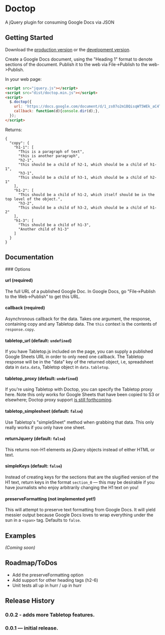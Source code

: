 # Doctop

A jQuery plugin for consuming Google Docs via JSON

## Getting Started

Download the [production version][min] or the [development version][max].

[min]: https://raw.github.com/times/jquery-doctop/master/dist/jquery.doctop.min.js
[max]: https://raw.github.com/times/jquery-doctop/master/dist/jquery.doctop.js

Create a Google Docs document, using the "Heading 1" format to denote sections of the document.
Publish it to the web via File->Publish to the web->Publish.

In your web page:

```html
<script src="jquery.js"></script>
<script src="dist/doctop.min.js"></script>
<script>
  $.doctop({
    url: 'https://docs.google.com/document/d/1_zs07o2m1BQisqWT5WEk_aC4TFl9nIZgufc9IYeL64Y/pub',
    callback: function(d){console.dir(d);},
  });
</script>
```

Returns:

```
{
  "copy": {
    "h1-1": [
      "This is a paragraph of text",
      "this is another paragraph",
      "h2-1",
      "this should be a child of h2-1, which should be a child of h1-1",
      "h3-1",
      "This should be a child of h3-1, which should be a child of h2-1"
    ],
    "h1-2": [
      "This should be a child of h1-2, which itself should be in the top level of the object.",
      "h3-2",
      "This should be a child of h3-2, which should be a child of h1-2"
    ],
    "h1-3": [
      "This should be a child of h1-3",
      "Another child of h1-3"
    ]
  }
}
```

## Documentation

### Options

#### url (required)

The full URL of a published Google Doc. In Google Docs, go "File->Publish to the Web->Publish"
to get this URL.

#### callback (required)

Asynchronous callback for the data. Takes one argument, the response, containing copy and any Tabletop data.
The `this` context is the contents of `response.copy`.

#### tabletop_url (default: `undefined`)

If you have Tabletop.js included on the page, you can supply a published Google Sheets URL
in order to only need one callback. The Tabletop response will be in the "data" key of the returned object,
i.e, spreadsheet data in `data.data`, Tabletop object in `data.tabletop`.

#### tabletop_proxy (default: `undefined`)

If you're using Tabletop with Doctop, you can specify the Tabletop proxy here. Note this only works for
Google Sheets that have been copied to S3 or elsewhere; Doctop proxy support [is still forthcoming](https://github.com/times/doctop/issues/1).

#### tabletop_simplesheet (default: `false`)

Use Tabletop's "simpleSheet" method when grabbing that data. This only really works if you only have one sheet.

#### returnJquery (default: `false`)

This returns non-H1 elements as jQuery objects instead of either HTML or text.

#### simpleKeys (default: `false`)

Instead of creating keys for the sections that are the slugified version of the H1 text,
return keys in the format `section_0` — this may be desirable if you have journalists
who enjoy arbitrarily changing the H1 text on you!

#### preserveFormatting (not implemented yet!)

This will attempt to preserve text formatting from Google Docs. It will yield messier
output because Google Docs loves to wrap everything under the sun in a `<span>` tag.
Defaults to `false`.

## Examples

_(Coming soon)_

## Roadmap/ToDos

+ Add the preserveFormatting option
+ Add support for other heading tags (h2-6)
+ Unit tests all up in hurr / up in hurr

## Release History

### 0.0.2 - adds more Tabletop features.

### 0.0.1 — initial release.
